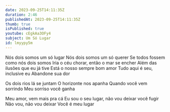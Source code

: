 ```yaml
---
date: 2023-09-25T14:11:35Z
duration: 2:46
publishedAt: 2023-09-25T14:11:35Z
thumb: true
isPublished: true
youtube: cEgkAa3OFy4
subject: Um Só Lugar
id: lmyypy5m
---
```

Nós dois somos um só lugar
Nós dois somos um só querer
Se todos fossem como nós dois somos
Iria o céu chorar, então o mar se encher
Além das ilusões que eu já tive
Está o nosso sempre bom amor
Tudo aqui é seu, inclusive eu
Abandone sua dor

Os dois rios lá se juntam
O horizonte nos apanha
Quando você vem sorrindo
Meu sorriso você ganha

Meu amor, vem mais pra cá
Eu sou o seu lugar, não vou deixar você fugir
Não vou, não vou deixar
Você é meu lugar
